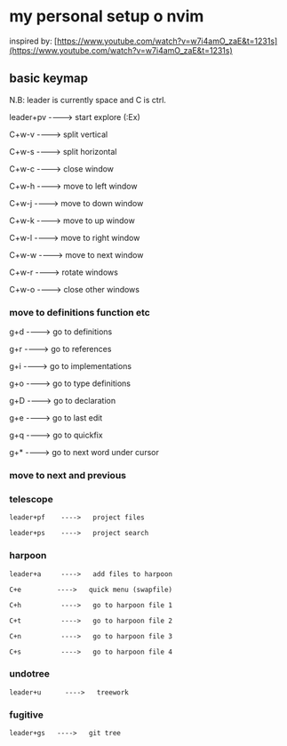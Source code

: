 # my personal setup o nvim

inspired by: [https://www.youtube.com/watch?v=w7i4amO_zaE&t=1231s](https://www.youtube.com/watch?v=w7i4amO_zaE&t=1231s)


## basic keymap

N.B: leader is currently space and C is ctrl.

leader+pv    ---->   start explore (:Ex)

C+w-v        ---->   split vertical

C+w-s        ---->   split horizontal

C+w-c        ---->   close window

C+w-h        ---->   move to left window

C+w-j        ---->   move to down window

C+w-k        ---->   move to up window

C+w-l        ---->   move to right window

C+w-w        ---->   move to next window

C+w-r        ---->   rotate windows

C+w-o        ---->   close other windows

### move to definitions function etc

g+d          ---->   go to definitions

g+r          ---->   go to references

g+i          ---->   go to implementations

g+o          ---->   go to type definitions

g+D          ---->   go to declaration

g+e          ---->   go to last edit

g+q          ---->   go to quickfix

g+*         ---->   go to next word under cursor

### move to next and previous

### telescope
    leader+pf    ---->   project files

    leader+ps    ---->   project search

### harpoon
    leader+a     ---->   add files to harpoon

    C+e         ---->   quick menu (swapfile)

    C+h          ---->   go to harpoon file 1

    C+t          ---->   go to harpoon file 2

    C+n          ---->   go to harpoon file 3

    C+s          ---->   go to harpoon file 4

### undotree

    leader+u      ---->   treework

### fugitive    

    leader+gs   ---->   git tree

